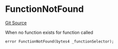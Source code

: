 # FunctionNotFound
[Git Source](https://github.com/thrackle-io/forte-rules-engine/blob/ca6c5450e5e6a46aa53ada940ee13a6c9dcc6be8/src/client/token/handler/diamond/HandlerDiamond.sol)

When no function exists for function called


```solidity
error FunctionNotFound(bytes4 _functionSelector);
```


